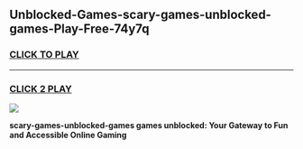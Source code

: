 
## Unblocked-Games-scary-games-unblocked-games-Play-Free-74y7q
<h3>
<a href="https://premium76.site?title=scary-games-unblocked-games&ref=09A">CLICK TO PLAY</a></h3>
<hr>

<h3>
<a href="https://premium76.site?title=scary-games-unblocked-games&ref=09A">CLICK 2 PLAY</a>
  
</h3>

<a href="https://premium76.site?title=scary-games-unblocked-games&ref=09A"><img src="https://clearcache.store/games.png"></a>


**scary-games-unblocked-games games unblocked: Your Gateway to Fun and Accessible Online Gaming**

